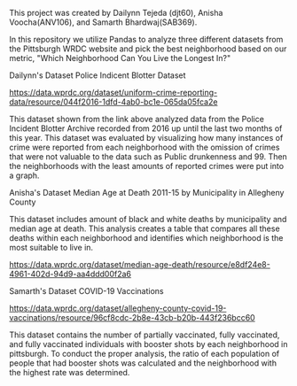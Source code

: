 This project was created by Dailynn Tejeda (djt60), Anisha Voocha(ANV106), and Samarth Bhardwaj(SAB369). 

In this repository we utilize Pandas to analyze three different datasets from the Pittsburgh WRDC website and pick the best neighborhood based on our metric, "Which Neighborhood Can You Live the Longest In?"

Dailynn's Dataset Police Indicent Blotter Dataset

https://data.wprdc.org/dataset/uniform-crime-reporting-data/resource/044f2016-1dfd-4ab0-bc1e-065da05fca2e

This dataset shown from the link above analyzed data from the Police Incident Blotter Archive recorded from 2016 up until the last two months of this year. This dataset was evaluated by visualizing how many instances of crime were reported from each neighborhood with the omission of crimes that were not valuable to the data such as Public drunkenness and 99. Then the neighborhoods with the least amounts of reported crimes were put into a graph. 

Anisha's Dataset Median Age at Death 2011-15 by Municipality in Allegheny County

This dataset includes amount of black and white deaths by municipality and median age at death. This analysis creates a table that compares all these deaths within each neighborhood and identifies which neighborhood is the most suitable to live in. 

https://data.wprdc.org/dataset/median-age-death/resource/e8df24e8-4961-402d-94d9-aa4ddd00f2a6


Samarth's Dataset COVID-19 Vaccinations

https://data.wprdc.org/dataset/allegheny-county-covid-19-vaccinations/resource/96cf8cdc-2b8e-43cb-b20b-443f236bcc60

This dataset contains the number of partially vaccinated, fully vaccinated, and fully vaccinated individuals with booster shots by each neighborhood in pittsburgh. To conduct the proper analysis, the ratio of each population of people that had booster shots was calculated and the neighborhood with the highest rate was determined.


